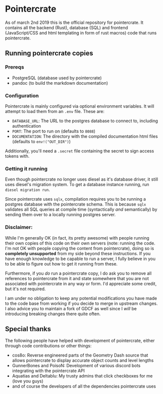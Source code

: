 # Pointercrate

As of march 2nd 2019 this is the official repository for pointercrate. It contains all the backend (Rust), database (SQL) and frontend (JavaScript/CSS and html templating in form of rust macros) code that runs pointercrate.

## Running pointercrate copies

### Prereqs

- PostgreSQL (database used by pointercrate)
- pandoc     (to build the markdown documentation)

### Configuration

Pointercrate is mainly configured via optional environment variables. It will attempt to load them from an `.env` file. These are:

- `DATABASE_URL`: The URL to the postgres database to connect to, including authentication
- `PORT`: The port to run on (defaults to `8088`)
- `DOCUMENTATION`: The directory with the compiled documentation html files (defaults to `env!("OUT_DIR")`)

Additionally, you'll need a `.secret` file containing the secret to sign access tokens with.

### Getting it running

Even though pointercrate no longer uses diesel as it's database driver, it still uses diesel's migration system. To get a database instance running, run `diesel migration run`. 

Since pointercrate uses `sqlx`, compilation requires you to be running a postgres database with the pointercrate schema. This is because `sqlx` validates all SQL queries at compile time (syntactically _and_ semantically) by sending them over to a locally running postgres server.
 
### Disclaimer:

While I'm generally OK (in fact, its pretty awesome) with people running their own copies of this code on their own servers (note: running the code. I'm not OK with people copying the content from pointercrate), doing so is **completely unsupported** from my side beyond these instructions. If you have enough knowledge to be capable to run a server, I fully believe in you to be able to figure out how to get it running from these. 

Furthermore, if you _do_ run a pointercrate copy, I do ask you to remove all references to pointercrate from it and state somewhere that you are not associated with pointercrate in any way or form. I'd appreciate some credit, but it's not required.

I am under no obligation to keep any potential modifications you have made to the code base from working if you decide to merge in upstream changes. I also advice you to maintain a fork of GDCF as well since I _will_ be introducing breaking changes there quite often.

## Special thanks

The following people have helped with development of pointercrate, either through code contributions or other things:

- cos8o: Reverse engineered parts of the Geometry Dash source that allows pointercrate to display accurate object counts and level lengths
- GunnerBones and PoisoN: Development of various discord bots integrating with the pointercrate API
- Aquatias and Deltablu: My trusty admins that click checkboxes for me (love you guys)
- and of course the developers of all the dependencies pointercrate uses
